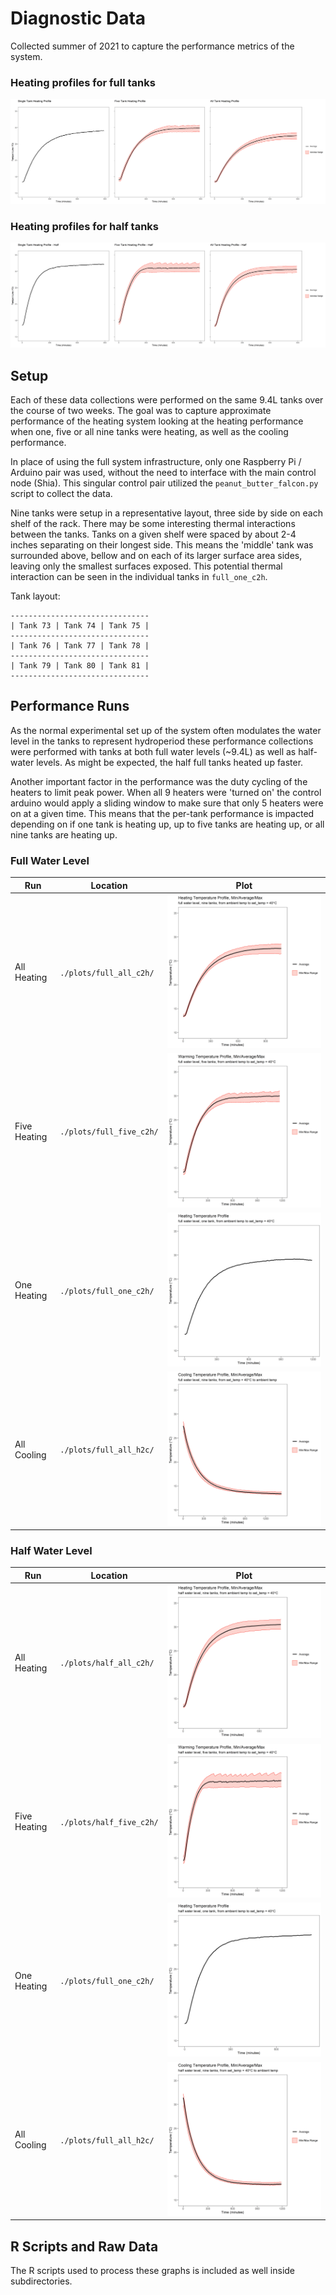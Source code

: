 # Diagnostic Data
Collected summer of 2021 to capture the performance metrics of the system.  

### Heating profiles for full tanks
![ThreeGroup_plot_fullWater](./plots/mega_fullTanks__all.png)
### Heating profiles for half tanks
![ThreeGroup_plot_halfWater](./plots/mega_halfTanks__all.png) 

## Setup
Each of these data collections were performed on the same 9.4L tanks over the course of two weeks. The goal was to capture approximate performance of the heating system looking at the heating performance when one, five or all nine tanks were heating, as well as the cooling performance.

In place of using the full system infrastructure, only one Raspberry Pi / Arduino pair was used, without the need to interface with the main control node (Shia). This singular control pair utilized the `peanut_butter_falcon.py` script to collect the data.

Nine tanks were setup in a representative layout, three side by side on each shelf of the rack. There may be some interesting thermal interactions between the tanks. Tanks on a given shelf were spaced by about 2-4 inches separating on their longest side. This means the 'middle' tank was surrounded above, bellow and on each of its larger surface area sides, leaving only the smallest surfaces exposed. This potential thermal interaction can be seen in the individual tanks in `full_one_c2h`.

Tank layout:  

    -------------------------------
    | Tank 73 | Tank 74 | Tank 75 |
    -------------------------------
    | Tank 76 | Tank 77 | Tank 78 |
    -------------------------------
    | Tank 79 | Tank 80 | Tank 81 |
    -------------------------------

## Performance Runs
As the normal experimental set up of the system often modulates the water level in the tanks to represent hydroperiod these performance collections were performed with tanks at both full water levels (~9.4L) as well as half-water levels. As might be expected, the half full tanks heated up faster.  

Another important factor in the performance was the duty cycling of the heaters to limit peak power. When all 9 heaters were 'turned on' the control arduino would apply a sliding window to make sure that only 5 heaters were on at a given time. This means that the per-tank performance is impacted depending on if one tank is heating up, up to five tanks are heating up, or all nine tanks are heating up.

### Full Water Level

| Run | Location | Plot |
|-----|----------|------|
| All Heating | `./plots/full_all_c2h/` | ![FullWater_All_Heating](./plots/full_all_c2h/full_all_c2h_stat_profile.png) |
| Five Heating | `./plots/full_five_c2h/` | ![FullWater_Five_Heating](./plots/full_five_c2h/full_five_c2h_stat_profile.png) |
| One Heating | `./plots/full_one_c2h/` | ![FullWater_one_Heating](./plots/full_one_c2h/full_one_c2h_stat_profile.png) |
| All Cooling | `./plots/full_all_h2c/` | ![FullWater_all_Cooling](./plots/full_all_h2c/full_all_h2c_stat_profile.png) |

### Half Water Level
| Run | Location | Plot |
|-----|----------|------|
| All Heating | `./plots/half_all_c2h/` | ![halfWater_All_Heating](./plots/half_all_c2h/half_all_c2h_stat_profile.png) |
| Five Heating | `./plots/half_five_c2h/` | ![halfWater_Five_Heating](./plots/half_five_c2h/half_five_c2h_stat_profile.png) |
| One Heating | `./plots/full_one_c2h/` | ![halfWater_one_Heating](./plots/half_one_c2h/half_one_c2h_stat_profile.png) |
| All Cooling | `./plots/full_all_h2c/` | ![halfWater_all_Cooling](./plots/half_all_h2c/half_all_h2c_stat_profile.png) |

## R Scripts and Raw Data
The R scripts used to process these graphs is included as well inside subdirectories.

